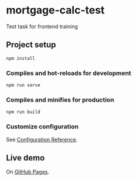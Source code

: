 # mortgage-calc-test
Test task for frontend training

## Project setup
```
npm install
```

### Compiles and hot-reloads for development
```
npm run serve
```

### Compiles and minifies for production
```
npm run build
```

### Customize configuration
See [Configuration Reference](https://cli.vuejs.org/config/).

## Live demo
On [GitHub Pages](https://arslanbekova.github.io/mortgage-calc-test/dist/).
